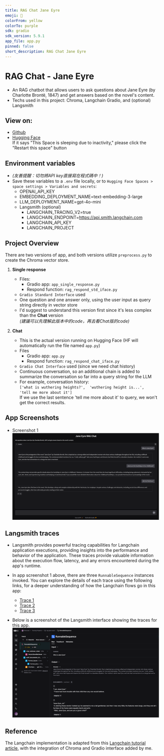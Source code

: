 ```yaml
---
title: RAG Chat Jane Eyre
emoji: 📖
colorFrom: yellow
colorTo: purple
sdk: gradio
sdk_version: 5.9.1
app_file: app.py
pinned: false
short_description: RAG Chat Jane Eyre
---
```


# RAG Chat - Jane Eyre
- An RAG chatbot that allows users to ask questions about Jane Eyre (by Charlotte Brontë, 1847) and get answers based on the novel's content.
- Techs used in this project: Chroma, Langchain Gradio, and (optional) Langsmith

## View on:
- [Github](https://github.com/benizakurayana/rag-jane-eyre)
- [Hugging Face](https://huggingface.co/spaces/benizakurayana/rag-jane-eyre) <br>
If it says "This Space is sleeping due to inactivity," please click the "Restart this space" button

## Environment variables
- _(友善提醒：切勿將API key直接寫在程式碼中！)_
- Save these variables to a `.env` file locally, or to `Hugging Face Spaces > space settings > Variables and secrets`:
  - OPENAI_API_KEY
  - EMBEDDING_DEPLOYMENT_NAME=text-embedding-3-large
  - LLM_DEPLOYMENT_NAME=gpt-4o-mini
  - Langsmith (optional)
    - LANGCHAIN_TRACING_V2=true
    - LANGCHAIN_ENDPOINT=https://api.smith.langchain.com
    - LANGCHAIN_API_KEY
    - LANGCHAIN_PROJECT

##  Project Overview
There are two versions of app, and both versions utilize `preprocess.py` to create the Chroma vector store.
1. **Single response**
   - Files:
     - Gradio app: `app_single_response.py`
     - Respond function: `rag_respond_std_iface.py`
   - `Gradio Standard Interface` used
   - One question and one answer only, using the user input as query string directly in vector store 
   - I'd suggest to understand this version first since it's less complex than the **Chat** version <br>
     _(建議可以先理解此版本中的code，再去看Chat版的code)_

2. **Chat**
   - This is the actual version running on Hugging Face (HF will automatically run the file named `app.py`)
   - Files
     - Gradio app: `app.py`
     - Respond function: `rag_respond_chat_iface.py`
   - `Gradio Chat Interface` used (since we need chat history)
   - Continuous conversation, so an additional chain is added to summarize the conversation so far into a query string for the LLM <br> 
   - For example, conversation history: <br> 
     `
     ['what is wuthering heights?', 
      'wuthering height is...', 
      'tell me more about it']
     ` <br>
     If we use the last sentence 'tell me more about it' to query, we won't get the correct results.


## App Screenshots
- Screenshot 1　<br>
![app_screenshot_01.png](screenshots/app_screenshot_01.png)

 
## Langsmith traces
- Langsmith provides powerful tracing capabilities for Langchain application executions, providing insights into the performance and behavior of the application.
These traces provide valuable information about the execution flow, latency, and any errors encountered during the app's runtime.
- In app screenshot 1 above, there are three `RunnableSequence` instances invoked. You can explore the details of each trace using the following links, 
for a deeper understanding of how the Langchain flows go in this app:
  - [Trace 1](https://smith.langchain.com/public/19a999bd-376e-4ef7-bb1e-a635c8012c47/r)
  - [Trace 2](https://smith.langchain.com/public/77dc3b1b-50bc-4ff1-b2c0-c45cc551bdfc/r)
  - [Trace 3](https://smith.langchain.com/public/21f9f3b2-a977-4df1-b243-2ad985593389/r)

- Below is a screenshot of the Langsmith interface showing the traces for this app. <br>
![langsmith_screenshot_01.png](screenshots/langsmith_screenshot_01.png)


## Reference
The Langchain implementation is adapted from this [Langchain tutorial article](https://python.langchain.com/docs/how_to/chatbots_retrieval/), 
with the integration of Chroma and Gradio interface added by me.

